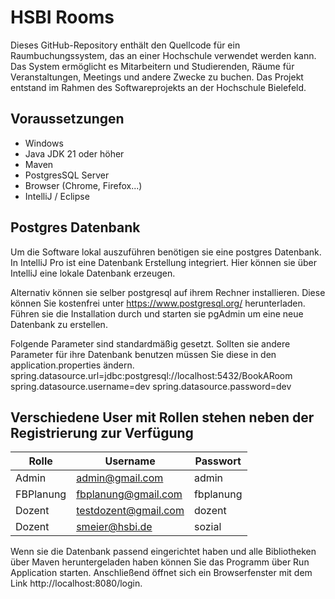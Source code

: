 # HSBI Rooms
Dieses GitHub-Repository enthält den Quellcode für ein Raumbuchungssystem, das an einer Hochschule verwendet werden kann. Das System ermöglicht es Mitarbeitern und Studierenden, Räume für Veranstaltungen, Meetings und andere Zwecke zu buchen.
Das Projekt entstand im Rahmen des Softwareprojekts an der Hochschule Bielefeld.

## Voraussetzungen
- Windows
- Java JDK 21 oder höher
- Maven
- PostgresSQL Server
- Browser (Chrome, Firefox...)
- IntelliJ / Eclipse

## Postgres Datenbank
Um die Software lokal auszuführen benötigen sie eine postgres Datenbank.
In IntelliJ Pro ist eine Datenbank Erstellung integriert. Hier können sie über IntelliJ eine lokale Datenbank erzeugen.

Alternativ können sie selber postgresql auf ihrem Rechner installieren.
Diese können Sie kostenfrei unter https://www.postgresql.org/ herunterladen.
Führen sie die Installation durch und starten sie pgAdmin um eine neue Datenbank zu erstellen.

Folgende Parameter sind standardmäßig gesetzt. Sollten sie andere Parameter für ihre Datenbank benutzen müssen Sie diese in den application.properties ändern.
spring.datasource.url=jdbc:postgresql://localhost:5432/BookARoom
spring.datasource.username=dev
spring.datasource.password=dev

## Verschiedene User mit Rollen stehen neben der Registrierung zur Verfügung
| Rolle          |Username                       |Passwort                     |
|----------------|-------------------------------|-----------------------------|
|Admin|admin@gmail.com            |admin            |
|FBPlanung          |fbplanung@gmail.com            |fbplanung            |
|Dozent          |testdozent@gmail.com|dozent|
|Dozent          |smeier@hsbi.de|sozial|

Wenn sie die Datenbank passend eingerichtet haben und alle Bibliotheken über Maven heruntergeladen haben können Sie das Programm über Run Application starten.
Anschließend öffnet sich ein Browserfenster mit dem Link http://localhost:8080/login.
